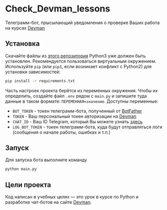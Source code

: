 # Check_Devman_lessons
 Телеграмм-бот, прысылающий уведомления о проверке Ваших работа на курсах [Devman](https://dvmn.org)

## Установка
Скачайте файлы из [этого репозитория](https://github.com/Kilsik/Check_Devman_lessons)
Python3 уже должен быть установлен.
Рекомендуется пользоваться виртуальным окружением.
Используйте `pip` (или `pip3`, если возникает конфликт с Python2) для установки зависимостей:
```sh
pip install -r requirements.txt
```

Часть настроек проекта берётся из переменных окружения. Чтобы их определить, создайте файл `.env` рядом с `main.py` и запишите туда данные в таком формате: `ПЕРЕМЕННАЯ=значение`.
Доступны переменные:
- `BOT_TOKEN` - токен телеграмм-бота, полученный от [BotFather](https://t.me/BotFather)
- `TOKEN` - Ваш персональный токен авторизации на [Devman](https://dvmn.org/api/docs/)
- `CHAT_ID` - Ваш ID Telegram, который Вы можете узнать [здесь](https://t.me/getmyid_bot)
- `LOG_BOT_TOKEN` - токен телеграмм-бота, куда будут отправляться логи (сообщения о начале работы, ошибках и т.п.)

## Запуск
Для запуска бота выполните команду
```sh
python main.py
```

## Цели проекта
Код написан в учебных целях — это урок в курсе по Python и разработке чат-ботов на сайте [Devman](https://dvmn.org).